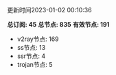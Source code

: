 更新时间2023-01-02 00:10:36

**总订阅: 45**
**总节点: 835**
**有效节点: 191**
- v2ray节点: 169
- ss节点: 13
- ssr节点: 4
- trojan节点: 5
